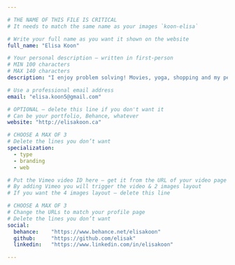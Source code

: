 ```yaml
---

# THE NAME OF THIS FILE IS CRITICAL
# It needs to match the same name as your images `koon-elisa`

# Write your full name as you want it shown on the website
full_name: "Elisa Koon"

# Your personal description — written in first-person
# MIN 100 characters
# MAX 140 characters
description: "I enjoy problem solving! Movies, yoga, shopping and my pets are my favourite. Sweets are my Kryptonite. My friends are my heroes."

# Use a professional email address
email: "elisa.koon5@gmail.com"

# OPTIONAL — delete this line if you don't want it
# Can be your portfolio, Behance, whatever
website: "http://elisakoon.ca"

# CHOOSE A MAX OF 3
# Delete the lines you don’t want
specialization:
  - type
  - branding
  - web

# Put the Vimeo video ID here — get it from the URL of your video page
# By adding Vimeo you will trigger the video & 2 images layout
# If you want the 4 images layout — delete this line

# CHOOSE A MAX OF 3
# Change the URLs to match your profile page
# Delete the lines you don’t want
social:
  behance:    "https://www.behance.net/elisakoon"
  github:     "https://github.com/elisak"
  linkedin:   "https://www.linkedin.com/in/elisakoon"

---
```

